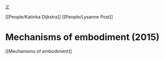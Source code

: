 [🇿](zotero://select/library/items/V5FX4FDH)

[[People/Katinka Dijkstra]] [[People/Lysanne Post]] 
# Mechanisms of embodiment (2015)

[[Mechanisms of embodiment]]